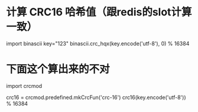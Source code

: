 # 计算 CRC16 哈希值（跟redis的slot计算一致）

import binascii
key="123"
binascii.crc_hqx(key.encode('utf-8'), 0) % 16384



# 下面这个算出来的不对
import crcmod

crc16 = crcmod.predefined.mkCrcFun('crc-16')
crc16(key.encode('utf-8')) % 16384
